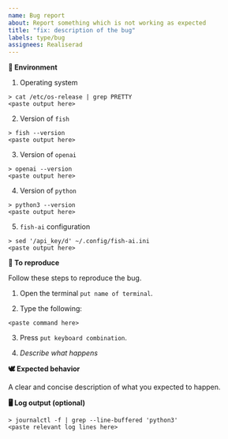 ```yaml
---
name: Bug report
about: Report something which is not working as expected
title: "fix: description of the bug"
labels: type/bug
assignees: Realiserad
---
```


**📝 Environment**

1. Operating system

```shell
> cat /etc/os-release | grep PRETTY
<paste output here>
```

2. Version of `fish`

```shell
> fish --version
<paste output here>
```

3. Version of `openai`

```shell
> openai --version
<paste output here>
```

4. Version of `python`

```shell
> python3 --version
<paste output here>
```

5. `fish-ai` configuration

```shell
> sed '/api_key/d' ~/.config/fish-ai.ini
<paste output here>
```

**🙉 To reproduce**

Follow these steps to reproduce the bug.

1. Open the terminal `put name of terminal`.

2. Type the following:

```shell
<paste command here>
```

3. Press `put keyboard combination`.

4. *Describe what happens*

**🕊 Expected behavior**

A clear and concise description of what you expected to happen.

**🖥 Log output (optional)**

```shell
> journalctl -f | grep --line-buffered 'python3'
<paste relevant log lines here>
```
